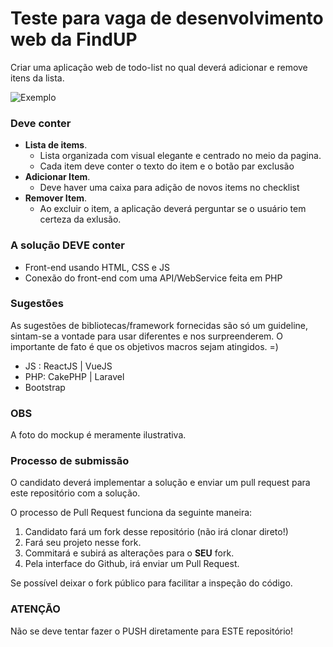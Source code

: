 # Teste para vaga de desenvolvimento web da FindUP

Criar uma aplicação web de todo-list no qual deverá adicionar e remove itens da lista.

![Exemplo](https://d12swbtw719y4s.cloudfront.net/images/5sc7Nrom/NT3Kvve0YwssGTAH8wb5/todo.jpeg?w=441)


### **Deve conter** ###

- __Lista de items__. 
  * Lista organizada com visual elegante e centrado no meio da pagina.
  * Cada item deve conter o texto do item e o botão par exclusão
- __Adicionar Item__.
  * Deve haver uma caixa para adição de novos items no checklist
- __Remover Item__.
  * Ao excluir o item, a aplicação deverá perguntar se o usuário tem certeza da exlusão.

### **A solução DEVE conter** ##
* Front-end usando HTML, CSS e JS
* Conexão do front-end com uma API/WebService feita em PHP


### **Sugestões** ###

As sugestões de bibliotecas/framework fornecidas são só um guideline, sintam-se a vontade para usar diferentes e nos surpreenderem. O importante de fato é que os objetivos macros sejam atingidos. =)

* JS : ReactJS | VueJS 
* PHP: CakePHP | Laravel
* Bootstrap


### **OBS** ###

A foto do mockup é meramente ilustrativa.  


### **Processo de submissão** ###

O candidato deverá implementar a solução e enviar um pull request para este repositório com a solução.

O processo de Pull Request funciona da seguinte maneira:

1. Candidato fará um fork desse repositório (não irá clonar direto!)
2. Fará seu projeto nesse fork.
3. Commitará e subirá as alterações para o __SEU__ fork.
4. Pela interface do Github, irá enviar um Pull Request.

Se possível deixar o fork público para facilitar a inspeção do código.

### **ATENÇÃO** ###

Não se deve tentar fazer o PUSH diretamente para ESTE repositório!
